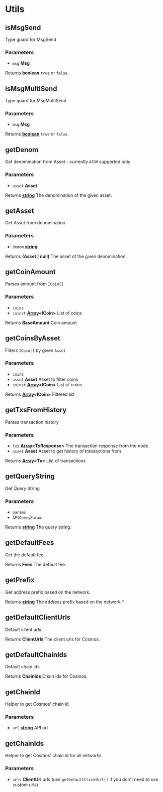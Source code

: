 # Utils

<!-- Generated by documentation.js. Update this documentation by updating the source code. -->

## isMsgSend

Type guard for MsgSend

### Parameters

-   `msg` **Msg** 

Returns **[boolean][1]** `true` or `false`.

## isMsgMultiSend

Type guard for MsgMultiSend

### Parameters

-   `msg` **Msg** 

Returns **[boolean][1]** `true` or `false`.

## getDenom

Get denomination from Asset - currently `ATOM` supported only

### Parameters

-   `asset` **Asset** 

Returns **[string][2]** The denomination of the given asset.

## getAsset

Get Asset from denomination

### Parameters

-   `denom` **[string][2]** 

Returns **(Asset \| null)** The asset of the given denomination.

## getCoinAmount

Parses amount from `ICoin[]`

### Parameters

-   `coins`  
-   `coinst` **[Array][3]&lt;ICoin>** List of coins

Returns **BaseAmount** Coin amount

## getCoinsByAsset

Filters `ICoin[]` by given `Asset`

### Parameters

-   `coins`  
-   `asset` **Asset** Asset to filter coins
-   `coinst` **[Array][3]&lt;ICoin>** List of coins

Returns **[Array][3]&lt;ICoin>** Filtered list

## getTxsFromHistory

Parses transaction history

### Parameters

-   `txs` **[Array][3]&lt;TxResponse>** The transaction response from the node.
-   `asset` **Asset** Asset to get history of transactions from

Returns **[Array][3]&lt;Tx>** List of transactions

## getQueryString

Get Query String

### Parameters

-   `params`  
-   `APIQueryParam`  

Returns **[string][2]** The query string.

## getDefaultFees

Get the default fee.

Returns **Fees** The default fee.

## getPrefix

Get address prefix based on the network.

Returns **[string][2]** The address prefix based on the network.\*

## getDefaultClientUrls

Default client urls

Returns **ClientUrls** The client urls for Cosmos.

## getDefaultChainIds

Default chain ids

Returns **ChainIds** Chain ids for Cosmos.

## getChainId

Helper to get Cosmos' chain id

### Parameters

-   `url` **[string][2]** API url

## getChainIds

Helper to get Cosmos' chain id for all networks

### Parameters

-   `urls` **ClientUrl** urls (use `getDefaultClientUrl()` if you don't need to use custom urls)

[1]: https://developer.mozilla.org/docs/Web/JavaScript/Reference/Global_Objects/Boolean

[2]: https://developer.mozilla.org/docs/Web/JavaScript/Reference/Global_Objects/String

[3]: https://developer.mozilla.org/docs/Web/JavaScript/Reference/Global_Objects/Array

